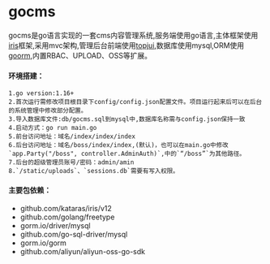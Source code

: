 # gocms

gocms是go语言实现的一套cms内容管理系统,服务端使用go语言,主体框架使用[iris](https://github.com/kataras/iris)框架,采用mvc架构,管理后台前端使用[topjui](https://www.topjui.com/),数据库使用mysql,ORM使用[goorm](https://gorm.io),内置RBAC、UPLOAD、OSS等扩展。

#### 环境搭建：

	1.go version:1.16+
	2.首次运行需修改项目根目录下config/config.json配置文件。项目运行起来后可以在后台的系统管理中修改部分配置。
	3.导入数据库文件:db/gocms.sql到mysql中,数据库名称需与config.json保持一致
	4.启动方式：go run main.go
	5.前台访问地址：域名/index/index/index
	6.后台访问地址：域名/boss/index/index,(默认)，也可以在main.go中修改`app.Party("/boss", controller.AdminAuth)`,中的`“/boss”`为其他路径。
	7.后台的超级管理员账号/密码：admin/amin
	8.`/static/uploads`、`sessions.db`需要有写入权限。



#### 主要包依赖：

* github.com/kataras/iris/v12
* github.com/golang/freetype
* gorm.io/driver/mysql
* github.com/go-sql-driver/mysql
* gorm.io/gorm
* github.com/aliyun/aliyun-oss-go-sdk